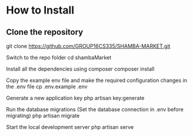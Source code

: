 # How to Install

## Clone the repository
git clone https://github.com/GROUP16CS335/SHAMBA-MARKET.git

Switch to the repo folder
cd shambaMarket

Install all the dependencies using composer
    composer install

Copy the example env file and make the required configuration changes in the .env file
    cp .env.example .env

Generate a new application key
    php artisan key:generate

Run the database migrations (Set the database connection in .env before migrating)
    php artisan migrate

Start the local development server
    php artisan serve
